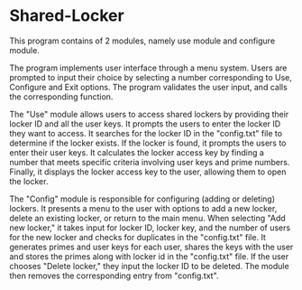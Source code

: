 # Shared-Locker
This program contains of 2 modules, namely use module and configure module.

The program implements user interface through a menu system.
Users are prompted to input their choice by selecting a number corresponding to Use, Configure and Exit options.
The program validates the user input, and calls the corresponding function.

The "Use" module allows users to access shared lockers by providing their locker ID and all the user keys.
It prompts the users to enter the locker ID they want to access.
It searches for the locker ID in the "config.txt" file to determine if the locker exists.
If the locker is found, it prompts the users to enter their user keys.
It calculates the locker access key by finding a number that meets specific criteria involving user keys and prime numbers.
Finally, it displays the locker access key to the user, allowing them to open the locker.

The "Config" module is responsible for configuring (adding or deleting) lockers.
It presents a menu to the user with options to add a new locker, delete an existing locker, or return to the main menu.
When selecting "Add new locker," it takes input for locker ID, locker key, and the number of users for the new locker and checks for duplicates in the "config.txt" file.
It generates primes and user keys for each user, shares the keys with the user and stores the primes along with locker id in the "config.txt" file.
If the user chooses "Delete locker," they input the locker ID to be deleted. The module then removes the corresponding entry from "config.txt".
